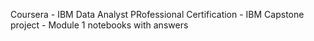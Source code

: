 Coursera - IBM Data Analyst PRofessional Certification - IBM Capstone project - Module 1 notebooks with answers
